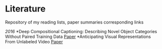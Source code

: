 # Literature
Repository of my reading lists, paper summaries corresponding links

*2016*
*Deep Compositional Captioning: Describing Novel Object Categories Without Paired Training Data [Paper](https://arxiv.org/abs/1511.05284)
*Anticipating Visual Representations From Unlabeled Video [Paper](http://web.mit.edu/vondrick/prediction.pdf)
